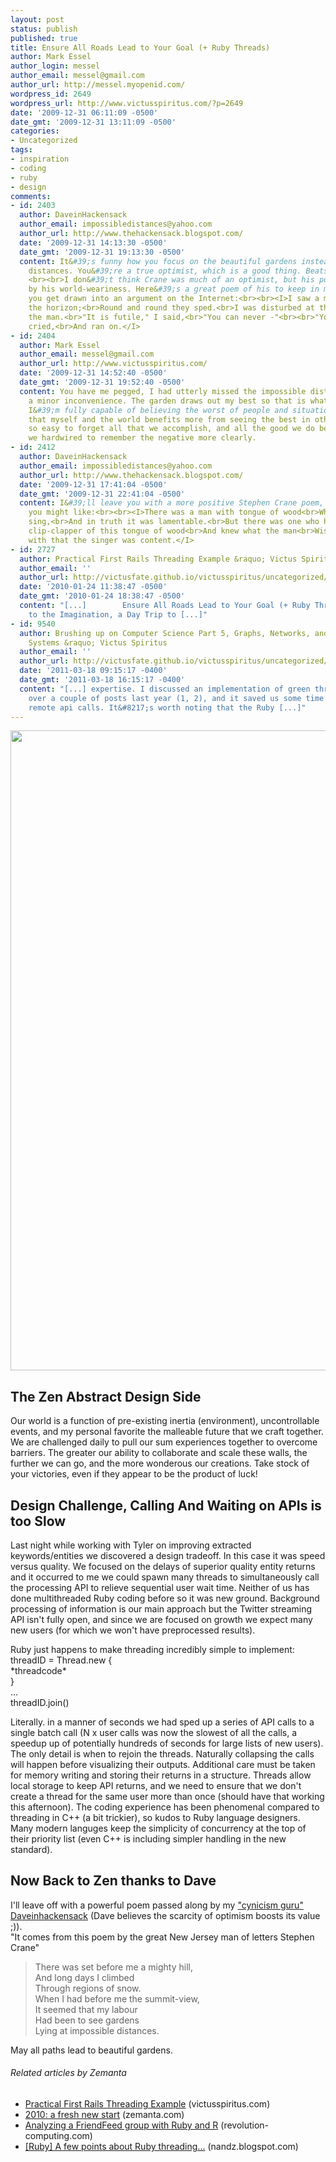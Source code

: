 ```yaml
---
layout: post
status: publish
published: true
title: Ensure All Roads Lead to Your Goal (+ Ruby Threads)
author: Mark Essel
author_login: messel
author_email: messel@gmail.com
author_url: http://messel.myopenid.com/
wordpress_id: 2649
wordpress_url: http://www.victusspiritus.com/?p=2649
date: '2009-12-31 06:11:09 -0500'
date_gmt: '2009-12-31 13:11:09 -0500'
categories:
- Uncategorized
tags:
- inspiration
- coding
- ruby
- design
comments:
- id: 2403
  author: DaveinHackensack
  author_email: impossibledistances@yahoo.com
  author_url: http://www.thehackensack.blogspot.com/
  date: '2009-12-31 14:13:30 -0500'
  date_gmt: '2009-12-31 19:13:30 -0500'
  content: It&#39;s funny how you focus on the beautiful gardens instead of the impossible
    distances. You&#39;re a true optimist, which is a good thing. Beats the alternative.
    <br><br>I don&#39;t think Crane was much of an optimist, but his poetry is enriched
    by his world-weariness. Here&#39;s a great poem of his to keep in mind next time
    you get drawn into an argument on the Internet:<br><br><I>I saw a man pursuing
    the horizon;<br>Round and round they sped.<br>I was disturbed at this;<br>I accosted
    the man.<br>"It is futile," I said,<br>"You can never -"<br><br>"You lie," he
    cried,<br>And ran on.</I>
- id: 2404
  author: Mark Essel
  author_email: messel@gmail.com
  author_url: http://www.victusspiritus.com/
  date: '2009-12-31 14:52:40 -0500'
  date_gmt: '2009-12-31 19:52:40 -0500'
  content: You have me pegged, I had utterly missed the impossible distance as just
    a minor inconvenience. The garden draws out my best so that is what I focus on.
    I&#39;m fully capable of believing the worst of people and situations, but I find
    that myself and the world benefits more from seeing the best in others. It&#39;s
    so easy to forget all that we accomplish, and all the good we do because cognitively
    we hardwired to remember the negative more clearly.
- id: 2412
  author: DaveinHackensack
  author_email: impossibledistances@yahoo.com
  author_url: http://www.thehackensack.blogspot.com/
  date: '2009-12-31 17:41:04 -0500'
  date_gmt: '2009-12-31 22:41:04 -0500'
  content: I&#39;ll leave you with a more positive Stephen Crane poem, which I think
    you might like:<br><br><I>There was a man with tongue of wood<br>Who essayed to
    sing,<br>And in truth it was lamentable.<br>But there was one who heard<br>The
    clip-clapper of this tongue of wood<br>And knew what the man<br>Wished to sing,<br>And
    with that the singer was content.</I>
- id: 2727
  author: Practical First Rails Threading Example &raquo; Victus Spiritus
  author_email: ''
  author_url: http://victusfate.github.io/victusspiritus/uncategorized/2010/01/01/practical-first-rails-threading-example/
  date: '2010-01-24 11:38:47 -0500'
  date_gmt: '2010-01-24 18:38:47 -0500'
  content: "[...]        Ensure All Roads Lead to Your Goal (+ Ruby Threads) Candy
    to the Imagination, a Day Trip to [...]"
- id: 9540
  author: Brushing up on Computer Science Part 5, Graphs, Networks, and Operating
    Systems &raquo; Victus Spiritus
  author_email: ''
  author_url: http://victusfate.github.io/victusspiritus/uncategorized/2011/03/17/brushing-up-on-computer-science-part-5-graphs-networks-and-operating-systems/
  date: '2011-03-18 09:15:17 -0400'
  date_gmt: '2011-03-18 16:15:17 -0400'
  content: "[...] expertise. I discussed an implementation of green threads in ruby
    over a couple of posts last year (1, 2), and it saved us some time waiting on
    remote api calls. It&#8217;s worth noting that the Ruby [...]"
---
```

<p><a href="http://www.stuckincustoms.com/2009/12/27/the-rainy-forest-in-hakone/"><img class="aligncenter size-large wp-image-2648" title="A Rainy Day in Hakone" src="{{ site.url }}/assets/2009/12/Gateway-682x1024.jpg" alt="" width="682" height="1024" /></a></p>
<h2>The Zen Abstract Design Side</h2>
<p>Our world is a function of pre-existing inertia (environment), uncontrollable events, and my personal favorite the malleable future that we craft together. We are challenged daily to pull our sum experiences together to overcome barriers. The greater our ability to collaborate and scale these walls, the further we can go, and the more wonderous our creations. Take stock of your victories, even if they appear to be the product of luck!</p>
<h2>Design Challenge, Calling And Waiting on APIs is too Slow</h2>
<p>Last night while working with Tyler on improving extracted keywords/entities we discovered a design tradeoff. In this case it was speed versus quality. We focused on the delays of superior quality entity returns and it occurred to me we could spawn many threads to simultaneously call the processing API to relieve sequential user wait time. Neither of us has done multithreaded Ruby coding before so it was new ground. Background processing of information is our main approach but the Twitter streaming API isn't fully open, and since we are focused on growth we expect many new users (for which we won't have preprocessed results).</p>
<p>Ruby just happens to make threading incredibly simple to implement:<br />
threadID = Thread.new {<br />
*threadcode*<br />
}<br />
...<br />
threadID.join()</p>
<p>Literally. in a manner of seconds we had sped up a series of API calls to a single batch call (N x user calls was now the slowest of all the calls, a speedup up of potentially hundreds of seconds for large lists of new users). The only detail is when to rejoin the threads. Naturally collapsing the calls will happen before visualizing their outputs. Additional care must be taken for memory writing and storing their returns in a structure. Threads allow local storage to keep API returns, and we need to ensure that we don't create a thread for the same user more than once (should have that working this afternoon). The coding experience has been phenomenal compared to threading in C++ (a bit trickier), so kudos to Ruby language designers. Many modern languges keep the simplicity of concurrency at the top of their priority list (even C++ is including simpler handling in the new standard).</p>
<h2>Now Back to Zen thanks to Dave</h2>
<p>I'll leave off with a powerful poem passed along by my <a href="http://thehackensack.blogspot.com/">"cynicism guru" Daveinhackensack</a> (Dave believes the scarcity of optimism boosts its value ;)).<br />
"It comes from this poem by the great New Jersey man of letters Stephen Crane"</p>
<blockquote><p>There was set before me a mighty hill,<br />
And long days I climbed<br />
Through regions of snow.<br />
When I had before me the summit-view,<br />
It seemed that my labour<br />
Had been to see gardens<br />
Lying at impossible distances.</p></blockquote>
<p>May all paths lead to beautiful gardens.</p>
<h6 class="zemanta-related-title" style="font-size: 1em;">Related articles by Zemanta</h6>
<ul class="zemanta-article-ul">
<li class="zemanta-article-ul-li"><a href="http://victusfate.github.io/victusspiritus/uncategorized/2010/01/01/practical-first-rails-threading-example/">Practical First Rails Threading Example</a> (victusspiritus.com)</li>
<li class="zemanta-article-ul-li"><a href="http://www.zemanta.com/blog/2010-a-fresh-new-start-2/">2010: a fresh new start</a> (zemanta.com)</li>
<li class="zemanta-article-ul-li"><a href="http://blog.revolution-computing.com/2010/01/analyzing-a-friendfeed-group-with-ruby-and-r.html">Analyzing a FriendFeed group with Ruby and R</a> (revolution-computing.com)</li>
<li class="zemanta-article-ul-li"><a href="http://nandz.blogspot.com/2008/04/ruby-few-points-about-ruby-threading.html">[Ruby] A few points about Ruby threading...</a> (nandz.blogspot.com)</li>
</ul>


